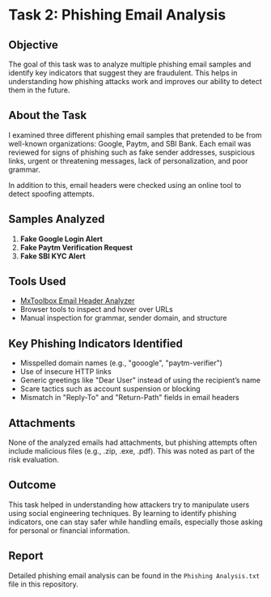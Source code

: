 # Task 2: Phishing Email Analysis

## Objective
The goal of this task was to analyze multiple phishing email samples and identify key indicators that suggest they are fraudulent. This helps in understanding how phishing attacks work and improves our ability to detect them in the future.

## About the Task
I examined three different phishing email samples that pretended to be from well-known organizations: Google, Paytm, and SBI Bank. Each email was reviewed for signs of phishing such as fake sender addresses, suspicious links, urgent or threatening messages, lack of personalization, and poor grammar.

In addition to this, email headers were checked using an online tool to detect spoofing attempts.

## Samples Analyzed
1. **Fake Google Login Alert**
2. **Fake Paytm Verification Request**
3. **Fake SBI KYC Alert**

## Tools Used
- [MxToolbox Email Header Analyzer](https://mxtoolbox.com/EmailHeaders.aspx)
- Browser tools to inspect and hover over URLs
- Manual inspection for grammar, sender domain, and structure

## Key Phishing Indicators Identified
- Misspelled domain names (e.g., "gooogle", "paytm-verifier")
- Use of insecure HTTP links
- Generic greetings like "Dear User" instead of using the recipient’s name
- Scare tactics such as account suspension or blocking
- Mismatch in "Reply-To" and "Return-Path" fields in email headers

## Attachments
None of the analyzed emails had attachments, but phishing attempts often include malicious files (e.g., .zip, .exe, .pdf). This was noted as part of the risk evaluation.

## Outcome
This task helped in understanding how attackers try to manipulate users using social engineering techniques. By learning to identify phishing indicators, one can stay safer while handling emails, especially those asking for personal or financial information.

## Report
Detailed phishing email analysis can be found in the `Phishing Analysis.txt` file in this repository.
